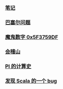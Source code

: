 ### [笔记](./00-notes/README.md)
### [巴塞尔问题](./01-math/001-basel-problem/ReadMe.md)
### [魔鬼数字 0x5F3759DF]()
### [会稽山]()
### [PI 的计算史](./01-math/002-calc-pi/ReadMe.md)
### [发现 Scala 的一个 bug](./02-program/001-a-scala-bug/README.md)